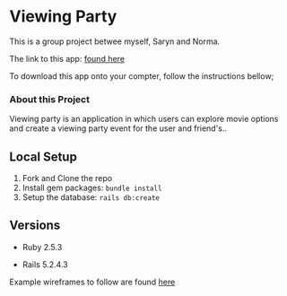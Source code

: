 # Viewing Party

This is a group project betwee myself, Saryn and Norma.

The link to this app: [found here](https://gentle-brook-14232.herokuapp.com/)

To download this app onto your compter, follow the instructions bellow;

### About this Project

Viewing party is an application in which users can explore movie options and create a viewing party event for the user and friend's..

## Local Setup

1. Fork and Clone the repo
2. Install gem packages: `bundle install`
3. Setup the database: `rails db:create`


## Versions

- Ruby 2.5.3

- Rails 5.2.4.3

Example wireframes to follow are found [here](https://backend.turing.io/module3/projects/viewing_party/wireframes)
